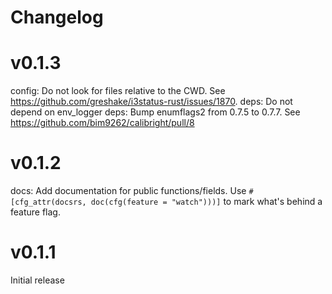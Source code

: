 # Changelog

# v0.1.3

config: Do not look for files relative to the CWD. See https://github.com/greshake/i3status-rust/issues/1870.
deps: Do not depend on env_logger
deps: Bump enumflags2 from 0.7.5 to 0.7.7. See https://github.com/bim9262/calibright/pull/8

# v0.1.2

docs: Add documentation for public functions/fields.
    Use `#[cfg_attr(docsrs, doc(cfg(feature = "watch")))]` to mark what's behind a feature flag.

# v0.1.1

Initial release
